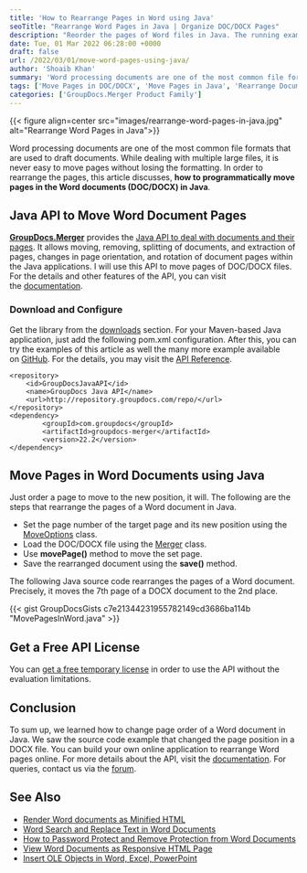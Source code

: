 ```yaml
---
title: 'How to Rearrange Pages in Word using Java'
seoTitle: "Rearrange Word Pages in Java | Organize DOC/DOCX Pages"
description: "Reorder the pages of Word files in Java. The running example shows how to change the order of pages in DOC/DOCX files using document automation Java API."
date: Tue, 01 Mar 2022 06:28:00 +0000
draft: false
url: /2022/03/01/move-word-pages-using-java/
author: 'Shoaib Khan'
summary: 'Word processing documents are one of the most common file formats that are used to draft documents. While dealing with multiple large files, it is never easy to move pages without losing the formatting. In order to rearrange the pages, this article discusses, **how to programmatically move pages in the Word documents (DOC/DOCX) in Java**.'
tags: ['Move Pages in DOC/DOCX', 'Move Pages in Java', 'Rearrange Document', 'Rearrange Document Pages in Java', 'Rearrange Pages in Java', 'Rearrange pages in Word']
categories: ['GroupDocs.Merger Product Family']
---
```


{{< figure align=center src="images/rearrange-word-pages-in-java.jpg" alt="Rearrange Word Pages in Java">}}


Word processing documents are one of the most common file formats that are used to draft documents. While dealing with multiple large files, it is never easy to move pages without losing the formatting. In order to rearrange the pages, this article discusses, **how to programmatically move pages in the Word documents (DOC/DOCX) in Java**.

## Java API to Move Word Document Pages

**[GroupDocs.Merger](https://products.groupdocs.com/merger/)** provides the [Java API to deal with documents and their pages](https://products.groupdocs.com/merger/java/). It allows moving, removing, splitting of documents, and extraction of pages, changes in page orientation, and rotation of document pages within the Java applications. I will use this API to move pages of DOC/DOCX files. For the details and other features of the API, you can visit the [documentation](https://docs.groupdocs.com/merger/).

### Download and Configure

Get the library from the [downloads](https://downloads.groupdocs.com/merger/) section. For your Maven-based Java application, just add the following pom.xml configuration. After this, you can try the examples of this article as well the many more example available on [GitHub](https://github.com/groupdocs-merger). For the details, you may visit the [API Reference](https://apireference.groupdocs.com/merger/java).

```
<repository>
	<id>GroupDocsJavaAPI</id>
	<name>GroupDocs Java API</name>
	<url>http://repository.groupdocs.com/repo/</url>
</repository>
<dependency>
        <groupId>com.groupdocs</groupId>
        <artifactId>groupdocs-merger</artifactId>
        <version>22.2</version> 
</dependency>
```

## Move Pages in Word Documents using Java

Just order a page to move to the new position, it will. The following are the steps that rearrange the pages of a Word document in Java.

*   Set the page number of the target page and its new position using the [MoveOptions](https://apireference.groupdocs.com/merger/java/com.groupdocs.merger.domain.options/MoveOptions) class.
*   Load the DOC/DOCX file using the [Merger](https://apireference.groupdocs.com/merger/java/com.groupdocs.merger/Merger) class.
*   Use **movePage()** method to move the set page.
*   Save the rearranged document using the **save()** method.

The following Java source code rearranges the pages of a Word document. Precisely, it moves the 7th page of a DOCX document to the 2nd place.

{{< gist GroupDocsGists c7e21344231955782149cd3686ba114b "MovePagesInWord.java" >}}

## Get a Free API License

You can [get a free temporary license](https://purchase.groupdocs.com/temporary-license) in order to use the API without the evaluation limitations.

## Conclusion

To sum up, we learned how to change page order of a Word document in Java. We saw the source code example that changed the page position in a DOCX file. You can build your own online application to rearrange Word pages online. For more details about the API, visit the [documentation](https://docs.groupdocs.com/merger/java/). For queries, contact us via the [forum](https://forum.groupdocs.com/).

## See Also

*   [Render Word documents as Minified HTML](https://blog.groupdocs.com/2022/03/04/render-word-documents-as-minified-html-in-java/)
*   [Word Search and Replace Text in Word Documents](https://blog.groupdocs.com/2022/02/04/find-and-replace-text-in-word-documents-using-java/)
*   [How to Password Protect and Remove Protection from Word Documents](https://blog.groupdocs.com/2022/02/02/lock-unlock-word-documents-with-password-in-java/)
*   [View Word Documents as Responsive HTML Page](https://blog.groupdocs.com/2021/09/23/view-word-documents-as-responsive-html-page-using-java/)
*   [Insert OLE Objects in Word, Excel, PowerPoint](https://blog.groupdocs.com/2020/10/19/insert-ole-objects-in-word-excel-powerpoint-with-java/)




